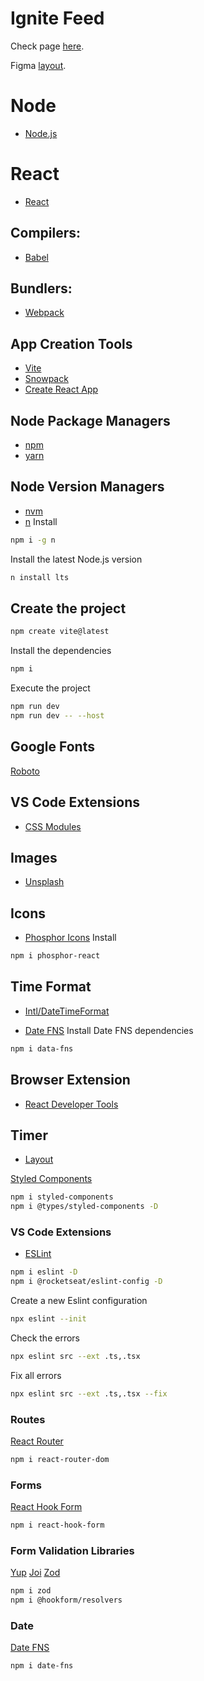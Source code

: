 # Ignite Feed

Check page [here](https://react-ecru-zeta.vercel.app/). 

Figma [layout](https://www.figma.com/file/5rjUgceKPHymUjzB5pdzdN/Ignite-Feed-(Community)?node-id=1%3A35).

# Node

- [Node.js](https://nodejs.org/en/)

# React

- [React](https://reactjs.org/)

## Compilers:

- [Babel](https://babeljs.io/)

## Bundlers:

- [Webpack](https://webpack.js.org/)

## App Creation Tools

- [Vite](https://vitejs.dev/)
- [Snowpack](https://www.snowpack.dev/tutorials/react)
- [Create React App](https://create-react-app.dev/)

## Node Package Managers

- [npm](https://www.npmjs.com/)
- [yarn](https://yarnpkg.com/)

## Node Version Managers

- [nvm](https://github.com/nvm-sh/nvm)
- [n](https://github.com/tj/n)
Install
```sh
npm i -g n
```
Install the latest Node.js version
```sh
n install lts
```

## Create the project
```sh
npm create vite@latest
```
Install the dependencies
```sh
npm i
```
Execute the project
```sh
npm run dev
npm run dev -- --host
```

## Google Fonts
[Roboto](https://fonts.google.com/specimen/Roboto)


## VS Code Extensions

- [CSS Modules](https://marketplace.visualstudio.com/items?itemName=clinyong.vscode-css-modules)

## Images

- [Unsplash](https://unsplash.com/)

## Icons

- [Phosphor Icons](https://phosphoricons.com/)
Install
```sh
npm i phosphor-react
```

## Time Format

- [Intl/DateTimeFormat](https://developer.mozilla.org/pt-BR/docs/Web/JavaScript/Reference/Global_Objects/Intl/DateTimeFormat)

- [Date FNS](https://date-fns.org)
Install Date FNS dependencies
```sh
npm i data-fns
```

## Browser Extension

- [React Developer Tools](https://chrome.google.com/webstore/detail/react-developer-tools/fmkadmapgofadopljbjfkapdkoienihi)



## Timer

- [Layout](https://www.figma.com/file/tA807DAy4ZqnlLNNvNu6tx/Ignite-Timer-(Community)?node-id=0%3A1)

[Styled Components]()
```sh
npm i styled-components
npm i @types/styled-components -D
```

### VS Code Extensions

- [ESLint](https://marketplace.visualstudio.com/items?itemName=dbaeumer.vscode-eslint)

```sh
npm i eslint -D
npm i @rocketseat/eslint-config -D
```

Create a new Eslint configuration
```sh
npx eslint --init
```

Check the errors
```sh
npx eslint src --ext .ts,.tsx
```

Fix all errors
```sh
npx eslint src --ext .ts,.tsx --fix
```

### Routes
[React Router](https://github.com/remix-run/react-router)
```sh
npm i react-router-dom
```

### Forms
[React Hook Form](https://react-hook-form.com/)
```sh
npm i react-hook-form
```

### Form Validation Libraries
[Yup](https://github.com/jquense/yup)
[Joi](https://github.com/sideway/joi)
[Zod](https://github.com/colinhacks/zod)
```sh
npm i zod
npm i @hookform/resolvers
```

### Date

[Date FNS](https://date-fns.org/)
```sh
npm i date-fns
```